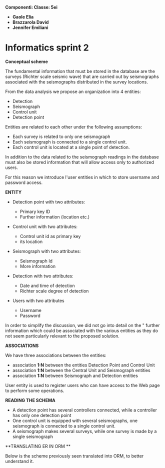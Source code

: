 **Componenti: Classe: 5ei**

- **Gaole Elia**
- **Brazzarola David**
- **Jennifer Emiliani**

# **Informatics sprint 2**


**Conceptual scheme**

The fundamental information that must be stored in the database are the surveys (Richter scale seismic wave) that are carried out by seismographs associated with the seismographs distributed in the survey locations.

From the data analysis we propose an organization into 4 entities:

- Detection
- Seismograph
- Control unit
- Detection point

Entities are related to each other under the following assumptions:

- Each survey is related to only one seismograph
- Each seismograph is connected to a single control unit.
- Each control unit is located at a single point of detection.

In addition to the data related to the seismograph readings in the database must also be stored information that will allow access only to authorized users.

For this reason we introduce l&#39;user entities in which to store username and password access.

**ENTITY**

- Detection point with two attributes:
  - Primary key ID
  - Further information (location etc.)

- Control unit with two attributes:
  - Control unit id as primary key
  - its location

- Seismograph with two attributes:
  - Seismograph Id
  - More information

- Detection with two attributes:
  - Date and time of detection
  - Richter scale degree of detection

- Users with two attributes
  - Username
  - Password

In order to simplify the discussion, we did not go into detail on the &quot; further information which could be associated with the various entities as they do not seem particularly relevant to the proposed solution.

**ASSOCIATIONS**

We have three associations between the entities:

- association **1:N** between the entities Detection Point and Control Unit
- association **1:N** between the Central Unit and Seismograph entities
- association **1:N** between Seismograph and Detection entities

User entity is used to register users who can have access to the Web page to perform some operations.

**READING THE SCHEMA**

- A detection point has several controllers connected, while a controller has only one detection point
- One control unit is equipped with several seismographs, one seismograph is connected to a single control unit.
- A seismograph makes several surveys, while one survey is made by a single seismograph

**TRANSLATING ER IN ORM **

Below is the scheme previously seen translated into ORM, to better understand it.
